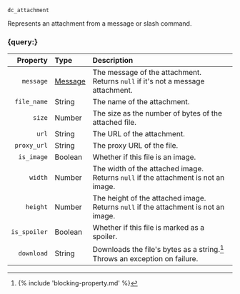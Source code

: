 `dc_attachment`

Represents an attachment from a message or slash command.


### {query:}

|     Property | Type                          | Description                                                                            |
|-------------:|:------------------------------|:---------------------------------------------------------------------------------------|
|    `message` | [Message](/values/message.md) | The message of the attachment.<br>Returns `null` if it's not a message attachment.     |
|  `file_name` | String                        | The name of the attachment.                                                            |
|       `size` | Number                        | The size as the number of bytes of the attached file.                                  |
|        `url` | String                        | The URL of the attachment.                                                             |
|  `proxy_url` | String                        | The proxy URL of the file.                                                             |
|   `is_image` | Boolean                       | Whether if this file is an image.                                                      |
|      `width` | Number                        | The width of the attached image.<br>Returns `null` if the attachment is not an image.  |
|     `height` | Number                        | The height of the attached image.<br>Returns `null` if the attachment is not an image. |
| `is_spoiler` | Boolean                       | Whether if this file is marked as a spoiler.                                           |
|   `download` | String                        | Downloads the file's bytes as a string.[^1]<br>Throws an exception on failure.         |


[^1]: {% include 'blocking-property.md' %}